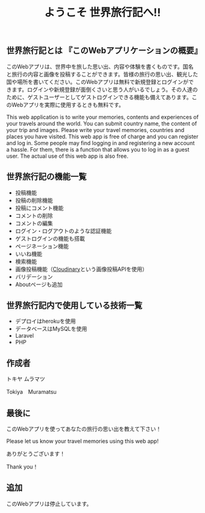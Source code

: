 
<h1 align="center">ようこそ 世界旅行記へ!!</h1>
&nbsp;

## 世界旅行記とは 『このWebアプリケーションの概要』
このWebアプリは、世界中を旅した思い出、内容や体験を書くものです。国名と旅行の内容と画像を投稿することができます。皆様の旅行の思い出、観光した国や場所を書いてください。このWebアプリは無料で新規登録とログインができます。ログインや新規登録が面倒くさいと思う人がいるでしょう。その人達のために、ゲストユーザーとしてゲストログインできる機能も備えてあります。このWebアプリを実際に使用するときも無料です。

This web application is to write your memories, contents and experiences of your travels around the world. You can submit country name, the content of your trip and images. Please write your travel memories, countries and places you have visited. This web app is free of charge and you can register and log in. Some people may find logging in and registering a new account a hassle. For them, there is a function that allows you to log in as a guest user. The actual use of this web app is also free.

## 世界旅行記の機能一覧
- 投稿機能
- 投稿の削除機能
- 投稿にコメント機能
- コメントの削除
- コメントの編集
- ログイン・ログアウトのような認証機能
- ゲストログインの機能も搭載
- ページネーション機能
- いいね機能
- 検索機能
- 画像投稿機能（[Cloudinary](https://cloudinary.com/)という画像投稿APIを使用）
- バリデーション
- Aboutページも追加

## 世界旅行記内で使用している技術一覧
- デプロイはherokuを使用
- データベースはMySQLを使用
- Laravel
- PHP

## 作成者
トキヤ ムラマツ

Tokiya　Muramatsu

## 最後に
このWebアプリを使ってあなたの旅行の思い出を教えて下さい！

Please let us know your travel memories using this web app!

ありがとうございます！

Thank you！
  
## 追加
このWebアプリは停止しています。
